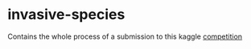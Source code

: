 # invasive-species
Contains the whole process of a submission to this kaggle [competition](https://www.kaggle.com/c/invasive-species-monitoring)
